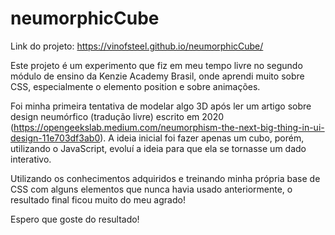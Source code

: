# neumorphicCube

Link do projeto: https://vinofsteel.github.io/neumorphicCube/

Este projeto é um experimento que fiz em meu tempo livre no segundo módulo de ensino da Kenzie Academy Brasil, onde aprendi muito sobre CSS,
especialmente o elemento position e sobre animações.

Foi minha primeira tentativa de modelar algo 3D após ler um artigo sobre design neumórfico (tradução livre) escrito em 2020 (https://opengeekslab.medium.com/neumorphism-the-next-big-thing-in-ui-design-11e703df3ab0). A ideia inicial foi fazer apenas um cubo, porém, utilizando o JavaScript, evoluí a ideia para que ela se tornasse um dado interativo.

Utilizando os conhecimentos adquiridos e treinando minha própria base de CSS com alguns elementos que nunca havia usado anteriormente, o resultado final ficou muito do meu agrado!

Espero que goste do resultado!
